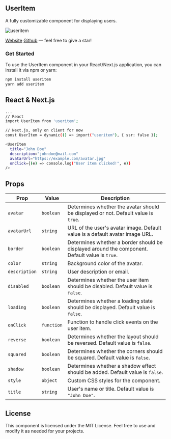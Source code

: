 ## UserItem

A fully customizable component for displaying users.

![useritem](https://www.useritem.dev/ui.png)

[Website](https://dub.sh/useritem)
[Github](https://dub.sh/useritem-github) — feel free to give a star!

### Get Started

To use the UserItem component in your React/Next.js application, you can install it via npm or yarn:

```bash
npm install useritem
yarn add useritem
```

## React & Next.js

```bash
...
// React
import UserItem from 'useritem';

// Next.js, only on client for now
const UserItem = dynamic(() => import("useritem"), { ssr: false });

<UserItem
  title="John Doe"
  description="johndoe@mail.com"
  avatarUrl="https://example.com/avatar.jpg"
  onClick={(e) => console.log("User item clicked!", e)}
/>
```

## Props

| Prop         | Value       | Description                                                                                                                                                         |
|--------------|-------------|---------------------------------------------------------------------------------------------------------------------------------------------------------------------|
| `avatar`     | `boolean`   | Determines whether the avatar should be displayed or not. Default value is `true`.                                                                                  |
| `avatarUrl`  | `string`    | URL of the user's avatar image. Default value is a default avatar image URL.                                                                                        |
| `border`     | `boolean`   | Determines whether a border should be displayed around the component. Default value is `true`.                                                                       |
| `color`      | `string`    | Background color of the avatar.                                                                                                                                      |
| `description`| `string`    | User description or email.                                                                                                                                           |
| `disabled`   | `boolean`   | Determines whether the user item should be disabled. Default value is `false`.                                                                                      |
| `loading`    | `boolean`   | Determines whether a loading state should be displayed. Default value is `false`.                                                                                   |
| `onClick`    | `function`  | Function to handle click events on the user item.                                                                                                                   |
| `reverse`    | `boolean`   | Determines whether the layout should be reversed. Default value is `false`.                                                                                         |
| `squared`    | `boolean`   | Determines whether the corners should be squared. Default value is `false`.                                                                                         |
| `shadow`     | `boolean`   | Determines whether a shadow effect should be added. Default value is `false`.                                                                                        |
| `style`      | `object`    | Custom CSS styles for the component.                                                                                                                                |
| `title`      | `string`    | User's name or title. Default value is `"John Doe"`.                                                                                                                 |


## License
This component is licensed under the MIT License. Feel free to use and modify it as needed for your projects.